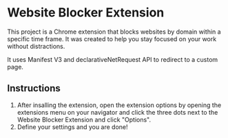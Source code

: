 # Website Blocker Extension
This project is a Chrome extension that blocks websites by domain within a specific time frame. It was created to help you stay focused on your work without distractions.

It uses Manifest V3 and declarativeNetRequest API to redirect to a custom page.

## Instructions
1) After insalling the extension, open the extension options by opening the extensions menu on your navigator and click the three dots next to the Website Blocker Extension and click "Options".
2) Define your settings and you are done!


